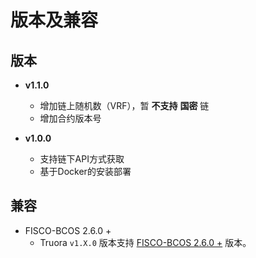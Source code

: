 # 版本及兼容
## 版本
* **v1.1.0**
    * 增加链上随机数（VRF），暂 **不支持** **国密** 链
    * 增加合约版本号

* **v1.0.0**
    * 支持链下API方式获取
    * 基于Docker的安装部署

## 兼容
* FISCO-BCOS 2.6.0 +
    * Truora `v1.X.0` 版本支持 [FISCO-BCOS 2.6.0 +](https://github.com/FISCO-BCOS/FISCO-BCOS/releases/tag/v2.6.0) 版本。
